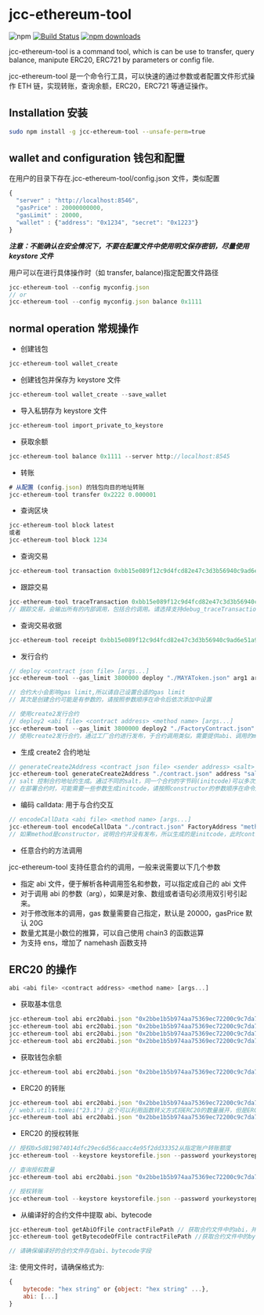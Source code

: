 # jcc-ethereum-tool

![npm](https://img.shields.io/npm/v/jcc-ethereum-tool.svg)
[![Build Status](https://travis-ci.com/JCCDex/jcc-ethereum-tool.svg?branch=master)](https://travis-ci.com/JCCDex/jcc-ethereum-tool)
[![npm downloads](https://img.shields.io/npm/dm/jcc-ethereum-tool.svg)](http://npm-stat.com/charts.html?package=jcc-ethereum-tool)

jcc-ethereum-tool is a command tool, which is can be use to transfer, query balance, manipute ERC20, ERC721 by parameters or config file.

jcc-ethereum-tool 是一个命令行工具，可以快速的通过参数或者配置文件形式操作 ETH 链，实现转账，查询余额，ERC20，ERC721 等通证操作。

## Installation 安装

```bash
sudo npm install -g jcc-ethereum-tool --unsafe-perm=true
```

## wallet and configuration 钱包和配置

在用户的目录下存在.jcc-ethereum-tool/config.json 文件，类似配置

```javascript
{
  "server" : "http://localhost:8546",
  "gasPrice" : 20000000000,
  "gasLimit" : 20000,
  "wallet" : {"address": "0x1234", "secret": "0x1223"}
}
```

**_注意：不能确认在安全情况下，不要在配置文件中使用明文保存密钥，尽量使用 keystore 文件_**

用户可以在进行具体操作时（如 transfer, balance)指定配置文件路径

```javascript
jcc-ethereum-tool --config myconfig.json
// or
jcc-ethereum-tool --config myconfig.json balance 0x1111
```

## normal operation 常规操作

- 创建钱包

```javascript
jcc-ethereum-tool wallet_create
```

- 创建钱包并保存为 keystore 文件

```javascript
jcc-ethereum-tool wallet_create --save_wallet
```

- 导入私钥存为 keystore 文件

```javascript
jcc-ethereum-tool import_private_to_keystore
```

- 获取余额

```javascript
jcc-ethereum-tool balance 0x1111 --server http://localhost:8545
```

- 转账

```javascript
# 从配置 (config.json) 的钱包向目的地址转账
jcc-ethereum-tool transfer 0x2222 0.000001
```

- 查询区块

```javascript
jcc-ethereum-tool block latest
或者
jcc-ethereum-tool block 1234
```

- 查询交易

```javascript
jcc-ethereum-tool transaction 0xbb15e089f12c9d4fcd82e47c3d3b56940c9ad6e51a9c7b5dfec4337f5fb4f58e
```

- 跟踪交易

```javascript
jcc-ethereum-tool traceTransaction 0xbb15e089f12c9d4fcd82e47c3d3b56940c9ad6e51a9c7b5dfec4337f5fb4f58e
// 跟踪交易，会输出所有的内部调用，包括合约调用。请选择支持debug_traceTransaction的节点
```

- 查询交易收据

```javascript
jcc-ethereum-tool receipt 0xbb15e089f12c9d4fcd82e47c3d3b56940c9ad6e51a9c7b5dfec4337f5fb4f58e
```

- 发行合约

```javascript
// deploy <contract json file> [args...]
jcc-ethereum-tool --gas_limit 3800000 deploy "./MAYAToken.json" arg1 arg2

// 合约大小会影响gas limit,所以请自己设置合适的gas limit
// 其次是创建合约可能是有参数的，请按照参数顺序在命令后依次添加中设置

// 使用create2发行合约
// deploy2 <abi file> <contract address> <method name> [args...]
jcc-ethereum-tool --gas_limit 3800000 deploy2 "./FactoryContract.json" FactoryAddress deployMethod arg1 arg2
// 使用create2发行合约，通过工厂合约进行发布，于合约调用类似，需要提供abi、调用的method名以及可能需要的parameters
```

- 生成 create2 合约地址

```javascript
// generateCreate2Address <contract json file> <sender address> <salt> [args...]
jcc-ethereum-tool generateCreate2Address "./contract.json" address "salt" arg1 arg2
// salt 控制合约地址的生成。通过不同的salt，同一个合约的字节码(initcode)可以多次部署到不同的地址
// 在部署合约时，可能需要一些参数生成initcode，请按照constructor的参数顺序在命令后依次添加中设置
```

- 编码 calldata: 用于与合约交互

```javascript
// encodeCallData <abi file> <method name> [args...]
jcc-ethereum-tool encodeCallData "./contract.json" FactoryAddress "method" arg1 arg2
// 如果method是constructor，说明合约并没有发布，所以生成的是initcode，此时contractAddr并不重要
```

- 任意合约的方法调用

jcc-ethereum-tool 支持任意合约的调用，一般来说需要以下几个参数

- 指定 abi 文件，便于解析各种调用签名和参数，可以指定成自己的 abi 文件
- 对于调用 abi 的参数（arg），如果是对象、数组或者语句必须用双引号引起来。
- 对于修改账本的调用，gas 数量需要自己指定，默认是 20000，gasPrice 默认 20G
- 数量尤其是小数位的推算，可以自己使用 chain3 的函数运算
- 为支持 ens，增加了 namehash 函数支持

## ERC20 的操作

```javascript
abi <abi file> <contract address> <method name> [args...]
```

- 获取基本信息

```javascript
jcc-ethereum-tool abi erc20abi.json "0x2bbe1b5b974aa75369ec72200c9c7da717faa627" "name"
jcc-ethereum-tool abi erc20abi.json "0x2bbe1b5b974aa75369ec72200c9c7da717faa627" "symbol"
jcc-ethereum-tool abi erc20abi.json "0x2bbe1b5b974aa75369ec72200c9c7da717faa627" "decimals"
jcc-ethereum-tool abi erc20abi.json "0x2bbe1b5b974aa75369ec72200c9c7da717faa627" "totalSupply"
```

- 获取钱包余额

```javascript
jcc-ethereum-tool abi erc20abi.json "0x2bbe1b5b974aa75369ec72200c9c7da717faa627" "balanceOf" "0xaddress......"
```

- ERC20 的转账

```javascript
jcc-ethereum-tool abi erc20abi.json "0x2bbe1b5b974aa75369ec72200c9c7da717faa627" "transfer" "0xaddress....." "web3.utils.toWei(23.1, 'ether')"
// web3.utils.toWei("23.1") 这个可以利用函数转义方式将ERC20的数量展开，但是ERC20也有不是标准的18位小数的，如果需要自行处理小数位，要书写成下面的样子
jcc-ethereum-tool abi erc20abi.json "0x2bbe1b5b974aa75369ec72200c9c7da717faa627" "transfer" "0xaddress....." "BigNumber(23.1*10**18)"
```

- ERC20 的授权转账

```javascript
// 授权0x5d819874014dfc29ec6d56caacc4e95f2dd33352从指定账户转账额度
jcc-ethereum-tool --keystore keystorefile.json --password yourkeystorepassword --gas_limit 50000 abi erc20abi.json "0x2bbe1b5b974aa75369ec72200c9c7da717faa627" "approve" "0xspender address" "web3.utils.toWei(333, 'ether')"

// 查询授权数量
jcc-ethereum-tool abi erc20abi.json "0x2bbe1b5b974aa75369ec72200c9c7da717faa627" "allowance" "0xowner address" "0xspender address"

// 授权转账
jcc-ethereum-tool --keystore keystorefile.json --password yourkeystorepassword --gas_limit 50000 --gas_price 1000000000 abi erc20abi.json "0x2bbe1b5b974aa75369ec72200c9c7da717faa627" "transferFrom" "0xowner address" "0xdestination address" "web3.utils.toWei(300, 'ether')"
```

- 从编译好的合约文件中提取 abi、bytecode

```javascript
jcc-ethereum-tool getAbiOfFile contractFilePath // 获取合约文件中的abi，并提取存放在abi.json
jcc-ethereum-tool getBytecodeOfFile contractFilePath //获取合约文件中的bytecode，并提取存放在bytecode.json

// 请确保编译好的合约文件存在abi、bytecode字段
```

注: 使用文件时，请确保格式为:

```javascript
{
    bytecode: "hex string" or {object: "hex string" ...},
    abi: [...]
}
```
